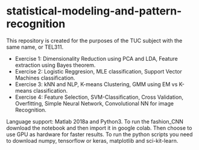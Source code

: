 # statistical-modeling-and-pattern-recognition
This repository is created for the purposes of the TUC subject with the same name, or TEL311.

  - Exercise 1: Dimensionality Reduction using PCA and LDA, Feature extraction using Bayes theorem.
  - Exercise 2: Logistic Reggresion, MLE classification, Support Vector Machines classification.
  - Exercise 3: kNN and NLP, K-means Clustering, GMM using EM vs K-means classification.
  - Exercise 4: Feature Selection, SVM-Classification, Cross Validation, Overfitting, Simple Neural Network, Convolutional NN for image       Recognition.

Language support: Matlab 2018a and Python3.
To run the fashion_CNN download the notebook and then import it in google colab. Then choose to use GPU as hardware for faster results.
To run the python scripts you need to download numpy, tensorflow or keras, matplotlib and sci-kit-learn.
